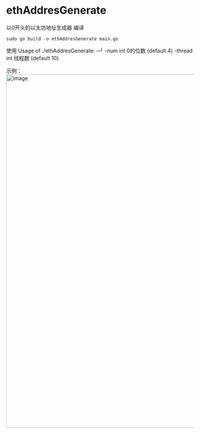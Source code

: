 # ethAddresGenerate
 以0开头的以太坊地址生成器
编译
```
sudo go build -o ethAddresGenerate main.go
```

使用
Usage of ./ethAddresGenerate:                                                                                                                                       ─╯
  -num int
        0的位数 (default 4)
  -thread int
        线程数 (default 10)

示例：
<img width="950" alt="image" src="https://user-images.githubusercontent.com/31087166/188784381-c961326b-e139-4c5b-9df5-be1152f02a0d.png">
